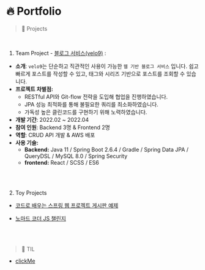 # 🔥 Portfolio

> 🚀 Projects

<br/>

1. Team Project - [블로그 서비스(velo9)](https://github.com/team-express/velo9) : 
 

- **소개**: `velo9`는 단순하고 직관적인 사용이 가능한 `웹 기반 블로그 서비스` 입니다. 쉽고 빠르게 포스트를 작성할 수 있고, 태그와 시리즈 기반으로 포스트를 조회할 수 있습니다.
- **프로젝트 차별점:**
    - RESTful API와 Git-flow 전략을 도입해 협업을 진행하였습니다.
    - JPA 성능 최적화를 통해 불필요한 쿼리를 최소화하였습니다.
    - 가독성 높은 클린코드를 구현하기 위해 노력하였습니다.
- **개발 기간**: 2022.02 ~ 2022.04
- **참여 인원**: Backend 3명 & Frontend 2명
- **역할**: CRUD API 개발 & AWS 배포
- **사용 기술:**
    - **Backend:** Java 11 / Spring Boot 2.6.4 / Gradle / Spring Data JPA / QueryDSL / MySQL 8.0 / Spring Security
    - **frontend:** React / SCSS / ES6



<br/><br/>

2. Toy Projects

- [코드로 배우는 스프링 웹 프로젝트 게시판 예제](https://github.com/sonchanwoo/gugucoding_spring)

- [노마드 코더 JS 챌린지](https://github.com/sonchanwoo/nomad_challenge)

<br/><br/>

> 🚀 TIL

- [clickMe](https://github.com/sonchanwoo/TIL)
